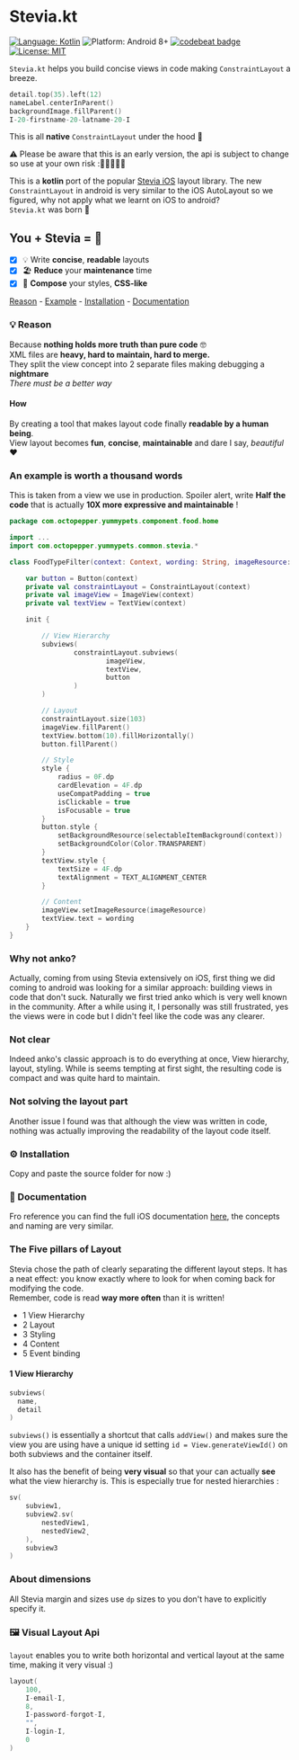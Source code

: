 # Stevia.kt
[![Language: Kotlin](https://img.shields.io/badge/language-kotlin-7963FE.svg?style=flat)](https://kotlinlang.org)
![Platform: Android 8+](https://img.shields.io/badge/platform-Android-68b846.svg?style=flat)
[![codebeat badge](https://codebeat.co/badges/96edea1a-ed9d-4753-935b-a30d892e8b61)](https://codebeat.co/projects/github-com-yummypets-stevia-kt-master)
[![License: MIT](http://img.shields.io/badge/license-MIT-lightgrey.svg?style=flat)](https://github.com/Yummypets/Stevia.kt/blob/master/LICENSE)
<!-- TODO ![Release version](https://img.shields.io/github/release/Yummypets/Stevia.kt.svg) -->

`Stevia.kt` helps you build concise views in code making `ConstraintLayout` a breeze.

```kotlin
detail.top(35).left(12)
nameLabel.centerInParent()
backgroundImage.fillParent()
I-20-firstname-20-latname-20-I
```
This is all **native** `ConstraintLayout` under the hood 🎉

⚠️ Please be aware that this is an early version, the api is subject to change so use at your own risk :👨‍🔬👩‍🔬💥


This is a **kotlin** port of the popular [Stevia iOS](https://github.com/freshOS/Stevia) layout library. The new `ConstraintLayout` in android is very similar to the iOS AutoLayout so we figured, why not apply what we learnt on iOS to android?  
`Stevia.kt` was born 🚀  


## You + Stevia = 🦄
- [x] 💡 Write **concise**, **readable** layouts  
- [x] 🏖 **Reduce** your **maintenance** time  
- [x] 🎨 **Compose** your styles, **CSS-like**  

[Reason](#-reason) - [Example](#login-view-example) - [Installation](#️-installation) - [Documentation](#-documentation)

### 💡 Reason
Because **nothing holds more truth than pure code** 🤓  
XML files are **heavy, hard to maintain, hard to merge.**  
They split the view concept into 2 separate files making debugging a **nightmare**    
*There must be a better way*

#### How
By creating a tool that makes layout code finally **readable by a human being**.   
View layout becomes **fun**, **concise**, **maintainable** and dare I say, *beautiful* ❤️


### An example is worth a thousand words

This is taken from a view we use in production.
Spoiler alert, write **Half the code** that is actually **10X more expressive and maintainable** !

```kotlin
package com.octopepper.yummypets.component.food.home

import ...
import com.octopepper.yummypets.common.stevia.*

class FoodTypeFilter(context: Context, wording: String, imageResource: Int) : CardView(context) {

    var button = Button(context)
    private val constraintLayout = ConstraintLayout(context)
    private val imageView = ImageView(context)
    private val textView = TextView(context)

    init {

        // View Hierarchy
        subviews(
                constraintLayout.subviews(
                        imageView,
                        textView,
                        button
                )
        )

        // Layout
        constraintLayout.size(103)
        imageView.fillParent()
        textView.bottom(10).fillHorizontally()
        button.fillParent()

        // Style
        style {
            radius = 0F.dp
            cardElevation = 4F.dp
            useCompatPadding = true
            isClickable = true
            isFocusable = true
        }
        button.style {
            setBackgroundResource(selectableItemBackground(context))
            setBackgroundColor(Color.TRANSPARENT)
        }
        textView.style {
            textSize = 4F.dp
            textAlignment = TEXT_ALIGNMENT_CENTER
        }

        // Content
        imageView.setImageResource(imageResource)
        textView.text = wording
    }
}
```

### Why not anko?
Actually, coming from using Stevia extensively on iOS, first thing we did coming to android was looking for a similar approach: building views in code that don't suck.
Naturally we first tried anko which is very well known in the community.
After a while using it, I personally was still frustrated, yes the views were in code but I didn't
feel like the code was any clearer.

### Not clear
Indeed anko's classic approach is to do everything at once, View hierarchy, layout, styling.
While is seems tempting at first sight, the resulting code is compact and was quite hard to maintain.

### Not solving the layout part
Another issue I found was that although the view was written in code, nothing was actually improving the readability of the layout code itself.

### ⚙️ Installation
Copy and paste the source folder for now :)

### 📖 Documentation
Fro reference you can find the full iOS documentation [here](http://freshos.org/SteviaDocs/),
the concepts and naming are very similar.

### The Five pillars of Layout
Stevia chose the path of clearly separating the different layout steps.
It has a neat effect: you know exactly where to look for when coming back for modifying the code.  
Remember, code is read **way more often** than it is written!

- 1 View Hierarchy
- 2 Layout
- 3 Styling
- 4 Content
- 5 Event binding

#### 1 View Hierarchy
```swift
subviews(
  name,
  detail
)
```
`subviews()` is essentially a shortcut that calls `addView()` and
makes sure the view you are using have a unique id
setting `id = View.generateViewId()` on both subviews and the container itself.

It also has the benefit of being **very visual** so that your can actually **see** what the view hierarchy is.
This is especially true for nested hierarchies :

```swift
sv(
    subview1,
    subview2.sv(
        nestedView1,
        nestedView2̨
    ),
    subview3
)
```


### About dimensions
All Stevia margin and sizes use `dp` sizes to you don't have to explicitly specify it.


### 🖼 Visual Layout Api
`layout` enables you to write both horizontal and vertical layout at the same time, making it very visual :)

```swift
layout(
    100,
    I-email-I,
    8,
    I-password-forgot-I,
    "",
    I-login-I,
    0
)
```
